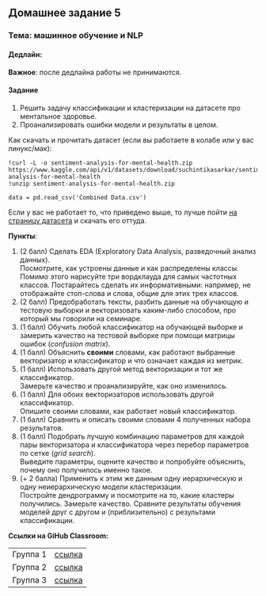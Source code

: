 ## Домашнее задание 5

### **Тема: машинное обучение и NLP**

#### **Дедлайн**: 

**Важное**: после дедлайна работы не принимаются.

#### **Задание**
1. Решить задачу классификации и кластеризации на датасете про ментальное здоровье.
2. Проанализировать ошибки модели и результаты в целом.

Как скачать и прочитать датасет (если вы работаете в колабе или у вас линукс/мак):
```
!curl -L -o sentiment-analysis-for-mental-health.zip https://www.kaggle.com/api/v1/datasets/download/suchintikasarkar/sentiment-analysis-for-mental-health
!unzip sentiment-analysis-for-mental-health.zip

data = pd.read_csv('Combined Data.csv')
```

Если у вас не работает то, что приведено выше, то лучше пойти [на страницу датасета](https://www.kaggle.com/datasets/suchintikasarkar/sentiment-analysis-for-mental-health) и скачать его оттуда.

**Пункты**:
1. (2 балл) Сделать EDA (Exploratory Data Analysis, разведочный анализ данных).<br>
Посмотрите, как устроены данные и как распределены классы. Помимо этого нарисуйте три вордклауда для самых частотных классов. Постарайтесь сделать их информативными: например, не отображайте стоп-слова и слова, общие для этих трех классов.
2. (2 балл) Предобработать тексты, разбить данные на обучающую и тестовую выборки и векторизовать каким-либо способом, про который мы говорили на семинаре.
3. (1 балл) Обучить любой классификатор на обучающей выборке и замерить качество на тестовой выборке при помощи матрицы ошибок (*confusion matrix*).
4. (1 балл) Объяснить **своими** словами, как работают выбранные векторизатор и классификатор и что означает каждая из метрик.
5. (1 балл) Использовать другой метод векторизации и тот же классификатор.<br>
Замерьте качество и проанализируйте, как оно изменилось.
6. (1 балл) Для обоих векторизаторов использовать другой классификатор.<br>
Опишите своими словами, как работает новый классификатор.
7. (1 балл) Сравнить и описать своими словами 4 полученных набора результатов.
8. (1 балл) Подобрать лучшую комбинацию параметров для каждой пары векторизатора и классификатора через перебор параметров по сетке (*grid search*).<br>
Выведите параметры, оцените качество и попробуйте объяснить, почему оно получилось именно такое.
9. (+ 2 балла) Применить к этим же данным одну иерархическую и одну неиерархическую модели кластеризации.<br>
Постройте дендрограмму и посмотрите на то, какие кластеры получились. Замерьте качество. Сравните результаты обучения моделей друг с другом и (приблизительно) с результами классификации.

**Ссылки на GiHub Classroom:**

<table>
    <tr><td>Группа 1</td><td><a href="https://classroom.github.com/a/3l8pRERp">ссылка</a></td></tr>
    <tr><td>Группа 2</td><td><a href="https://classroom.github.com/a/9IW20Kil">ссылка</a></td></tr>
    <tr><td>Группа 3</td><td><a href="https://classroom.github.com/a/ioE2jWcX">ссылка</a></td></tr>       
</table>
